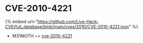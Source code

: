 # CVE-2010-4221
{% embed url="https://github.com/Live-Hack-CVE/full_database/blob/main/cves/2010/CVE-2010-4221.json" %}

* M31MOTH ~> [cve-2010-4221](https://www.alice-snow.ru/2010/database/cve-2010-4221/cve-2010-4221-m31moth)